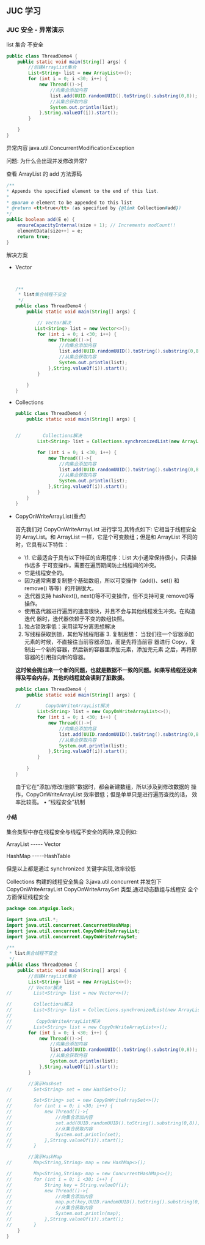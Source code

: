 ## JUC 学习

### JUC 安全 - 异常演示

list 集合 不安全

```java
public class ThreadDemo4 {
    public static void main(String[] args) {
        //创建ArrayList集合
        List<String> list = new ArrayList<>();
        for (int i = 0; i <30; i++) {
            new Thread(()->{
                //向集合添加内容
                list.add(UUID.randomUUID().toString().substring(0,8));
                //从集合获取内容
                System.out.println(list);
            },String.valueOf(i)).start();
        }

    }
}
```



异常内容 java.util.ConcurrentModificationException

问题: 为什么会出现并发修改异常?

查看 ArrayList 的 add 方法源码 

```java
/**
* Appends the specified element to the end of this list.
*
* @param e element to be appended to this list
* @return <tt>true</tt> (as specified by {@link Collection#add})
*/
public boolean add(E e) {
    ensureCapacityInternal(size + 1); // Increments modCount!!
    elementData[size++] = e;
    return true;
}

```



解决方案

- Vector 

  ```java
  
  
  /**
   * list集合线程不安全
   */
  public class ThreadDemo4 {
      public static void main(String[] args) {
  
          // Vector解决
         List<String> list = new Vector<>();
          for (int i = 0; i <30; i++) {
              new Thread(()->{
                  //向集合添加内容
                  list.add(UUID.randomUUID().toString().substring(0,8));
                  //从集合获取内容
                  System.out.println(list);
              },String.valueOf(i)).start();
          }
  
      }
  }
  
  ```

  

- Collections

  ```java
  public class ThreadDemo4 {
      public static void main(String[] args) {
  
  
  //        Collections解决
          List<String> list = Collections.synchronizedList(new ArrayList<>());
  
          for (int i = 0; i <30; i++) {
              new Thread(()->{
                  //向集合添加内容
                  list.add(UUID.randomUUID().toString().substring(0,8));
                  //从集合获取内容
                  System.out.println(list);
              },String.valueOf(i)).start();
          }
      }
  }
  
  ```

- CopyOnWriteArrayList(重点)

  首先我们对 CopyOnWriteArrayList 进行学习,其特点如下: 它相当于线程安全的 ArrayList。和 ArrayList 一样，它是个可变数组；但是和 ArrayList 不同的时，它具有以下特性：

  - \1. 它最适合于具有以下特征的应用程序：List 大小通常保持很小，只读操作远多 于可变操作，需要在遍历期间防止线程间的冲突。
  - 它是线程安全的。
  - 因为通常需要复制整个基础数组，所以可变操作（add()、set() 和 remove()  等等）的开销很大。
  - 迭代器支持 hasNext(), next()等不可变操作，但不支持可变 remove()等操作。
  - 使用迭代器进行遍历的速度很快，并且不会与其他线程发生冲突。在构造迭代 器时，迭代器依赖于不变的数组快照。

  1. 独占锁效率低：采用读写分离思想解决
  2.  写线程获取到锁，其他写线程阻塞 3. 复制思想： 当我们往一个容器添加元素的时候，不直接往当前容器添加，而是先将当前容 器进行 Copy，复制出一个新的容器，然后新的容器里添加元素，添加完元素 之后，再将原容器的引用指向新的容器。

  **这时候会抛出来一个新的问题，也就是数据不一致的问题。如果写线程还没来 得及写会内存，其他的线程就会读到了脏数据。**

  ```java
  public class ThreadDemo4 {
      public static void main(String[] args) {
  
  //         CopyOnWriteArrayList解决
          List<String> list = new CopyOnWriteArrayList<>();
          for (int i = 0; i <30; i++) {
              new Thread(()->{
                  //向集合添加内容
                  list.add(UUID.randomUUID().toString().substring(0,8));
                  //从集合获取内容
                  System.out.println(list);
              },String.valueOf(i)).start();
          }
          
      }
  }
  
  ```

  由于它在“添加/修改/删除”数据时，都会新建数组，所以涉及到修改数据的 操作，CopyOnWriteArrayList 效率很低；但是单单只是进行遍历查找的话， 效率比较高。 • “线程安全”机制

#### 小结

集合类型中存在线程安全与线程不安全的两种,常见例如:

ArrayList ----- Vector

 HashMap -----HashTable

但是以上都是通过 synchronized 关键字实现,效率较低

Collections 构建的线程安全集合 3.java.util.concurrent 并发包下 CopyOnWriteArrayList CopyOnWriteArraySet 类型,通过动态数组与线程安 全个方面保证线程安全

```java
package com.atguigu.lock;

import java.util.*;
import java.util.concurrent.ConcurrentHashMap;
import java.util.concurrent.CopyOnWriteArrayList;
import java.util.concurrent.CopyOnWriteArraySet;

/**
 * list集合线程不安全
 */
public class ThreadDemo4 {
    public static void main(String[] args) {
        //创建ArrayList集合
        List<String> list = new ArrayList<>();
        // Vector解决
//        List<String> list = new Vector<>();

//        Collections解决
//        List<String> list = Collections.synchronizedList(new ArrayList<>());
//
//         CopyOnWriteArrayList解决
//        List<String> list = new CopyOnWriteArrayList<>();
        for (int i = 0; i <30; i++) {
            new Thread(()->{
                //向集合添加内容
                list.add(UUID.randomUUID().toString().substring(0,8));
                //从集合获取内容
                System.out.println(list);
            },String.valueOf(i)).start();
        }

        //演示Hashset
//        Set<String> set = new HashSet<>();

//        Set<String> set = new CopyOnWriteArraySet<>();
//        for (int i = 0; i <30; i++) {
//            new Thread(()->{
//                //向集合添加内容
//                set.add(UUID.randomUUID().toString().substring(0,8));
//                //从集合获取内容
//                System.out.println(set);
//            },String.valueOf(i)).start();
//        }

        //演示HashMap
//        Map<String,String> map = new HashMap<>();

//        Map<String,String> map = new ConcurrentHashMap<>();
//        for (int i = 0; i <30; i++) {
//            String key = String.valueOf(i);
//            new Thread(()->{
//                //向集合添加内容
//                map.put(key,UUID.randomUUID().toString().substring(0,8));
//                //从集合获取内容
//                System.out.println(map);
//            },String.valueOf(i)).start();
//        }
    }
}

```

 